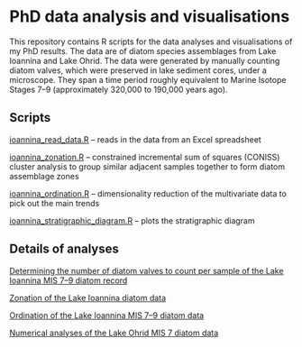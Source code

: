 # PhD data analysis and visualisations

This repository contains R scripts for the data analyses and visualisations of 
my PhD results. The data are of diatom species assemblages from Lake Ioannina 
and Lake Ohrid. The data were generated by manually counting diatom valves, 
which were preserved in lake sediment cores, under a microscope. They span a 
time period roughly equivalent to Marine Isotope Stages 7–9 (approximately 
320,000 to 190,000 years ago).


## Scripts

[ioannina_read_data.R](https://github.com/robynfsj/phd/blob/master/scripts/ioannina_read_data.R) 
– reads in the data from an Excel spreadsheet  
  
[ioannina_zonation.R](https://github.com/robynfsj/phd/blob/master/scripts/ioannina_zonation.R) 
– constrained incremental sum of squares (CONISS) cluster analysis to group 
similar adjacent samples together to form diatom assemblage zones  
  
[ioannina_ordination.R](https://github.com/robynfsj/phd/blob/master/scripts/ioannina_ordination.R)
– dimensionality reduction of the multivariate data to pick out the main trends  
  
[ioannina_stratigraphic_diagram.R](https://github.com/robynfsj/phd/blob/master/scripts/ioannina_stratigraphic_diagram.R)
– plots the stratigraphic diagram


## Details of analyses

[Determining the number of diatom valves to count per sample of the Lake Ioannina MIS 7–9 diatom record]()

[Zonation of the Lake Ioannina diatom data](https://robynfsj.github.io/phd/zonation.html)  

[Ordination of the Lake Ioannina MIS 7–9 diatom data](https://robynfsj.github.io/phd/ordination.html)

[Numerical analyses of the Lake Ohrid MIS 7 diatom data]()
